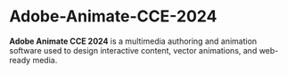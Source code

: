 # Adobe-Animate-CCE-2024
**Adobe Animate CCE 2024** is a multimedia authoring and animation software used to design interactive content, vector animations, and web-ready media.
